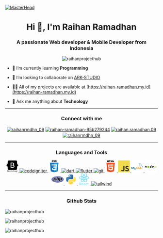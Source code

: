 [![MasterHead](https://i.postimg.cc/D0kYGHZJ/Raihan-ramadhan7.png)](https://raihan-ramadhan.my.id)
<h1 align="center">Hi 👋, I'm Raihan Ramadhan</h1>
<h3 align="center">A passionate Web developer & Mobile Developer from Indonesia</h3>

<p align="center"> <img src="https://komarev.com/ghpvc/?username=raihanprojecthub&label=Profile%20views&color=0e75b6&style=flat" alt="raihanprojecthub" /> </p>

- 🌱 I’m currently learning **Programming**

- 👯 I’m looking to collaborate on [ARK-STUDIO](https://github.com/TIM-SUKSES)

- 👨‍💻 All of my projects are available at [https://raihan-ramadhan.my.id](https://raihan-ramadhan.my.id)

- 💬 Ask me anything about **Technology**

------

<h3 align="center">Connect with me</h3>
<p align="center">
<a href="https://twitter.com/raihanrmdhn_09" target="blank"><img align="center" src="https://raw.githubusercontent.com/rahuldkjain/github-profile-readme-generator/master/src/images/icons/Social/twitter.svg" alt="raihanrmdhn_09" height="30" width="40" /></a>
<a href="https://linkedin.com/in/raihan-ramadhan-95b279244" target="blank"><img align="center" src="https://raw.githubusercontent.com/rahuldkjain/github-profile-readme-generator/master/src/images/icons/Social/linked-in-alt.svg" alt="raihan-ramadhan-95b279244" height="30" width="40" /></a>
<a href="https://fb.com/raihan.ramadhan.09" target="blank"><img align="center" src="https://raw.githubusercontent.com/rahuldkjain/github-profile-readme-generator/master/src/images/icons/Social/facebook.svg" alt="raihan.ramadhan.09" height="30" width="40" /></a>
<a href="https://instagram.com/raihanrmdhn_09" target="blank"><img align="center" src="https://raw.githubusercontent.com/rahuldkjain/github-profile-readme-generator/master/src/images/icons/Social/instagram.svg" alt="raihanrmdhn_09" height="30" width="40" /></a>
</p>

------

<h3 align="center">Languages and Tools</h3>
<p align="center"> <a href="https://getbootstrap.com" target="_blank" rel="noreferrer"> <img src="https://raw.githubusercontent.com/devicons/devicon/master/icons/bootstrap/bootstrap-plain-wordmark.svg" alt="bootstrap" width="40" height="40"/> </a> <a href="https://codeigniter.com" target="_blank" rel="noreferrer"> <img src="https://cdn.worldvectorlogo.com/logos/codeigniter.svg" alt="codeigniter" width="40" height="40"/> </a> <a href="https://www.w3schools.com/css/" target="_blank" rel="noreferrer"> <img src="https://raw.githubusercontent.com/devicons/devicon/master/icons/css3/css3-original-wordmark.svg" alt="css3" width="40" height="40"/> </a> <a href="https://dart.dev" target="_blank" rel="noreferrer"> <img src="https://www.vectorlogo.zone/logos/dartlang/dartlang-icon.svg" alt="dart" width="40" height="40"/> </a> <a href="https://flutter.dev" target="_blank" rel="noreferrer"> <img src="https://www.vectorlogo.zone/logos/flutterio/flutterio-icon.svg" alt="flutter" width="40" height="40"/> </a> <a href="https://git-scm.com/" target="_blank" rel="noreferrer"> <img src="https://www.vectorlogo.zone/logos/git-scm/git-scm-icon.svg" alt="git" width="40" height="40"/> </a> <a href="https://www.w3.org/html/" target="_blank" rel="noreferrer"> <img src="https://raw.githubusercontent.com/devicons/devicon/master/icons/html5/html5-original-wordmark.svg" alt="html5" width="40" height="40"/> </a> <a href="https://developer.mozilla.org/en-US/docs/Web/JavaScript" target="_blank" rel="noreferrer"> <img src="https://raw.githubusercontent.com/devicons/devicon/master/icons/javascript/javascript-original.svg" alt="javascript" width="40" height="40"/> </a> <a href="https://www.mysql.com/" target="_blank" rel="noreferrer"> <img src="https://raw.githubusercontent.com/devicons/devicon/master/icons/mysql/mysql-original-wordmark.svg" alt="mysql" width="40" height="40"/> </a> <a href="https://nodejs.org" target="_blank" rel="noreferrer"> <img src="https://raw.githubusercontent.com/devicons/devicon/master/icons/nodejs/nodejs-original-wordmark.svg" alt="nodejs" width="40" height="40"/> </a> <a href="https://www.php.net" target="_blank" rel="noreferrer"> <img src="https://raw.githubusercontent.com/devicons/devicon/master/icons/php/php-original.svg" alt="php" width="40" height="40"/> </a> <a href="https://www.python.org" target="_blank" rel="noreferrer"> <img src="https://raw.githubusercontent.com/devicons/devicon/master/icons/python/python-original.svg" alt="python" width="40" height="40"/> </a> <a href="https://reactjs.org/" target="_blank" rel="noreferrer"> <img src="https://raw.githubusercontent.com/devicons/devicon/master/icons/react/react-original-wordmark.svg" alt="react" width="40" height="40"/> </a> <a href="https://tailwindcss.com/" target="_blank" rel="noreferrer"> <img src="https://www.vectorlogo.zone/logos/tailwindcss/tailwindcss-icon.svg" alt="tailwind" width="40" height="40"/> </a> </p>

------

<h3 align="center">Github Stats</h3>

<p><img src="https://github-readme-stats.vercel.app/api/top-langs/?username=raihanprojecthub&theme=radical&hide_border=false&include_all_commits=true&count_private=true&layout=compact" alt="raihanprojecthub" /></p>

<p><img src="https://github-readme-stats.vercel.app/api?username=raihanprojecthub&theme=radical&hide_border=false&include_all_commits=true&count_private=true" alt="raihanprojecthub" /></p>

<p><img src="https://github-readme-streak-stats.herokuapp.com/?user=raihanprojecthub&theme=radical&hide_border=false" alt="raihanprojecthub" /></p>

